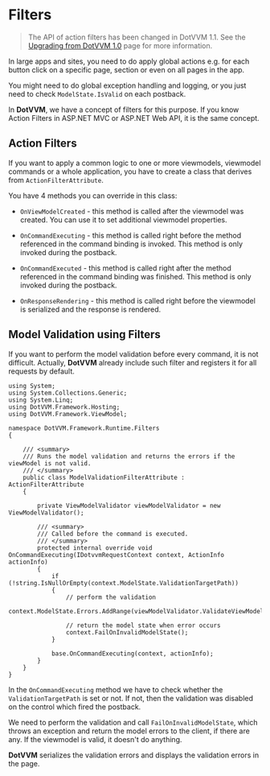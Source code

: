 # Filters

> The API of action filters has been changed in DotVVM 1.1. See the [Upgrading from DotVVM 1.0](/docs/tutorials/how-to-start-upgrade-from-1-0/1-1) page for more information.

In large apps and sites, you need to do apply global actions e.g. for each button click
on a specific page, section or even on all pages in the app.

You might need to do global exception handling and logging, or you just need to check
`ModelState.IsValid` on each postback.

In **DotVVM**, we have a concept of filters for this purpose. If you know Action Filters
in ASP.NET MVC or ASP.NET Web API, it is the same concept.


## Action Filters

If you want to apply a common logic to one or more viewmodels, viewmodel commands or 
a whole application, you have to create a class that derives from `ActionFilterAttribute`.

You have 4 methods you can override in this class:

+ `OnViewModelCreated` - this method is called after the viewmodel was created. 
You can use it to set additional viewmodel properties.

+ `OnCommandExecuting` - this method is called right before the method referenced in
the command binding is invoked. This method is only invoked during the postback.

+ `OnCommandExecuted` - this method is called right after the method referenced in
the command binding was finished. This method is only invoked during the postback.

+ `OnResponseRendering` - this method is called right before the viewmodel is serialized
and the response is rendered.



## Model Validation using Filters

If you want to perform the model validation before every command, it is not difficult. Actually, **DotVVM** already include 
such filter and registers it for all requests by default. 

```CSHARP
using System;
using System.Collections.Generic;
using System.Linq;
using DotVVM.Framework.Hosting;
using DotVVM.Framework.ViewModel;

namespace DotVVM.Framework.Runtime.Filters
{

    /// <summary>
    /// Runs the model validation and returns the errors if the viewModel is not valid.
    /// </summary>
    public class ModelValidationFilterAttribute : ActionFilterAttribute
    {

        private ViewModelValidator viewModelValidator = new ViewModelValidator();

        /// <summary>
        /// Called before the command is executed.
        /// </summary>
        protected internal override void OnCommandExecuting(IDotvvmRequestContext context, ActionInfo actionInfo)
        {
            if (!string.IsNullOrEmpty(context.ModelState.ValidationTargetPath))
            {
                // perform the validation
                context.ModelState.Errors.AddRange(viewModelValidator.ValidateViewModel(context.ModelState.ValidationTarget));

                // return the model state when error occurs
                context.FailOnInvalidModelState();
            }

            base.OnCommandExecuting(context, actionInfo);
        }
    }
}
```

In the `OnCommandExecuting` method we have to check whether the `ValidationTargetPath` is set or not. If not, then
the validation was disabled on the control which fired the postback.

We need to perform the validation and call `FailOnInvalidModelState`, which throws an exception and return
the model errors to the client, if there are any. If the viewmodel is valid, it doesn't do anything.

**DotVVM** serializes the validation errors and displays the validation errors in the page.